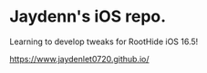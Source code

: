 # Jaydenn's iOS repo.

Learning to develop tweaks for RootHide iOS 16.5!

https://www.jaydenlet0720.github.io/
